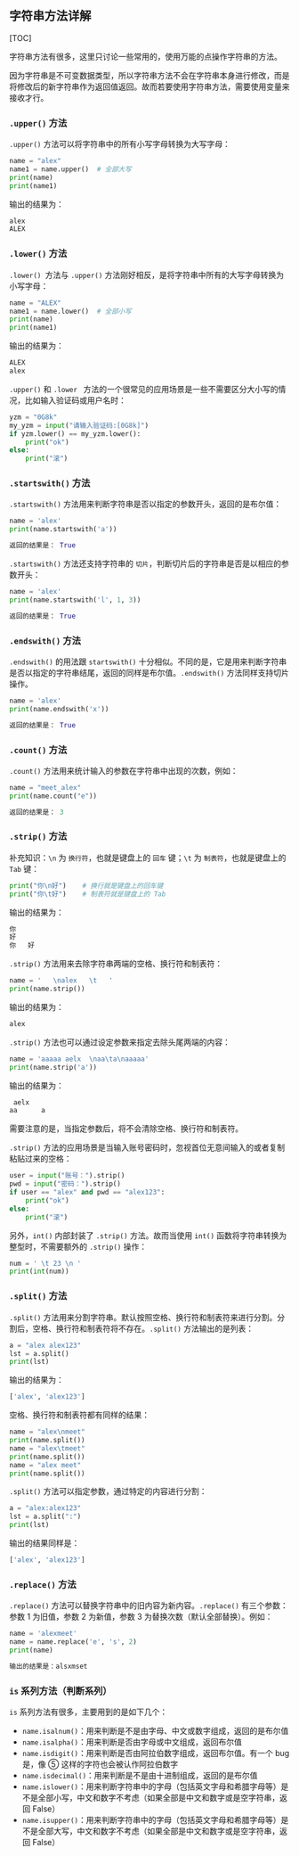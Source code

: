 ## 字符串方法详解

[TOC]

字符串方法有很多，这里只讨论一些常用的，使用万能的点操作字符串的方法。

因为字符串是不可变数据类型，所以字符串方法不会在字符串本身进行修改，而是将修改后的新字符串作为返回值返回。故而若要使用字符串方法，需要使用变量来接收才行。

### `.upper()` 方法

`.upper()` 方法可以将字符串中的所有小写字母转换为大写字母：

```python
name = "alex"
name1 = name.upper()  # 全部大写
print(name)
print(name1)
```

输出的结果为：

```python
alex
ALEX
```

### `.lower()` 方法

`.lower() `方法与 `.upper()` 方法刚好相反，是将字符串中所有的大写字母转换为小写字母：

```python
name = "ALEX"
name1 = name.lower()  # 全部小写
print(name)
print(name1)
```

输出的结果为：

```python
ALEX
alex
```

`.upper()` 和 `.lower ` 方法的一个很常见的应用场景是一些不需要区分大小写的情况，比如输入验证码或用户名时：

```python
yzm = "0G8k"
my_yzm = input("请输入验证码:[0G8k]")
if yzm.lower() == my_yzm.lower():
    print("ok")
else:
    print("滚")
```

### `.startswith()` 方法

`.startswith()` 方法用来判断字符串是否以指定的参数开头，返回的是布尔值：

```python
name = 'alex'
print(name.startswith('a'))

返回的结果是： True
```

`.startswith()` 方法还支持字符串的 `切片`，判断切片后的字符串是否是以相应的参数开头：

```python
name = 'alex'
print(name.startswith('l', 1, 3))

返回的结果是： True
```

### `.endswith()` 方法

`.endswith()` 的用法跟 `startswith()` 十分相似。不同的是，它是用来判断字符串是否以指定的字符串结尾，返回的同样是布尔值。`.endswith()` 方法同样支持切片操作。

```python
name = 'alex'
print(name.endswith('x'))

返回的结果是： True
```

### `.count()` 方法

`.count()` 方法用来统计输入的参数在字符串中出现的次数，例如：

```python
name = "meet_alex"
print(name.count("e"))

返回的结果是： 3
```

### `.strip()` 方法

补充知识：`\n` 为 `换行符`，也就是键盘上的 `回车` 键；`\t` 为 `制表符`，也就是键盘上的 `Tab` 键：

```python
print("你\n好")    # 换行就是键盘上的回车键
print("你\t好")    # 制表符就是键盘上的 Tab
```

输出的结果为：

```python
你
好
你	好
```

`.strip()` 方法用来去除字符串两端的空格、换行符和制表符：

```python
name = '   \nalex   \t   '
print(name.strip())
```

输出的结果为：

```python
alex
```

`.strip()` 方法也可以通过设定参数来指定去除头尾两端的内容：

```python
name = 'aaaaa aelx  \naa\ta\naaaaa'
print(name.strip('a'))
```

输出的结果为：

```python
 aelx
aa      a

```

需要注意的是，当指定参数后，将不会清除空格、换行符和制表符。

`.strip()` 方法的应用场景是当输入账号密码时，忽视首位无意间输入的或者复制粘贴过来的空格：

```python
user = input("账号：").strip()
pwd = input("密码：").strip()
if user == "alex" and pwd == "alex123":
    print("ok")
else:
    print("滚")
```

另外，`int()` 内部封装了 `.strip()` 方法。故而当使用 `int()` 函数将字符串转换为整型时，不需要额外的 `.strip()` 操作：

```python
num = ' \t 23 \n '
print(int(num))
```

### `.split()` 方法

`.split()` 方法用来分割字符串。默认按照空格、换行符和制表符来进行分割。分割后，空格、换行符和制表符将不存在。`.split()` 方法输出的是列表：

```python
a = "alex alex123"
lst = a.split()
print(lst)
```

输出的结果为：

```python
['alex', 'alex123']
```

空格、换行符和制表符都有同样的结果：

```python
name = "alex\nmeet"
print(name.split())
name = "alex\tmeet"
print(name.split())
name = "alex meet"
print(name.split())
```

`.split()` 方法可以指定参数，通过特定的内容进行分割：

```python
a = "alex:alex123"
lst = a.split(":")
print(lst)
```

输出的结果同样是：

```python
['alex', 'alex123']
```

### `.replace()` 方法

`.replace()` 方法可以替换字符串中的旧内容为新内容。`.replace()` 有三个参数：参数 1 为旧值，参数 2 为新值，参数 3 为替换次数（默认全部替换）。例如：

```python
name = 'alexmeet'
name = name.replace('e', 's', 2)
print(name)

输出的结果是：alsxmset
```

### `is` 系列方法（判断系列）

`is` 系列方法有很多，主要用到的是如下几个：

- `name.isalnum()`：用来判断是不是由字母、中文或数字组成，返回的是布尔值
- `name.isalpha()`：用来判断是否由字母或中文组成，返回布尔值
- `name.isdigit()`：用来判断是否由阿拉伯数字组成，返回布尔值。有一个 bug 是，像 ⑤ 这样的字符也会被认作阿拉伯数字
- `name.isdecimal()`：用来判断是不是由十进制组成，返回的是布尔值
- `name.islower()`：用来判断字符串中的字母（包括英文字母和希腊字母等）是不是全部小写，中文和数字不考虑（如果全部是中文和数字或是空字符串，返回 False）
- `name.isupper()`：用来判断字符串中的字母（包括英文字母和希腊字母等）是不是全部大写，中文和数字不考虑（如果全部是中文和数字或是空字符串，返回 False）